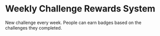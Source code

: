 # Weekly Challenge Rewards System
New challenge every week. People can earn badges based on the challenges they completed.
